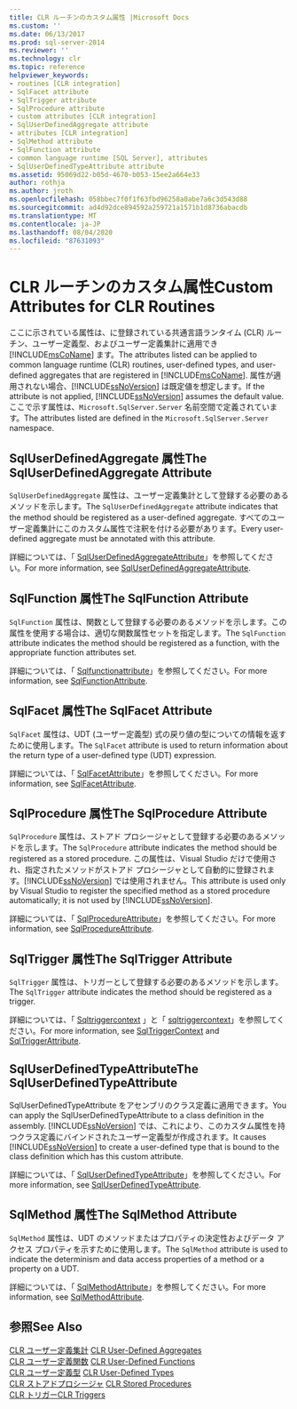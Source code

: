 ```yaml
---
title: CLR ルーチンのカスタム属性 |Microsoft Docs
ms.custom: ''
ms.date: 06/13/2017
ms.prod: sql-server-2014
ms.reviewer: ''
ms.technology: clr
ms.topic: reference
helpviewer_keywords:
- routines [CLR integration]
- SqlFacet attribute
- SqlTrigger attribute
- SqlProcedure attribute
- custom attributes [CLR integration]
- SqlUserDefinedAggregate attribute
- attributes [CLR integration]
- SqlMethod attribute
- SqlFunction attribute
- common language runtime [SQL Server], attributes
- SqlUserDefinedTypeAttribute attribute
ms.assetid: 95069d22-b05d-4670-b053-15ee2a664e33
author: rothja
ms.author: jroth
ms.openlocfilehash: 058bbec7f0f1f63fbd96258a0abe7a6c3d543d88
ms.sourcegitcommit: ad4d92dce894592a259721a1571b1d8736abacdb
ms.translationtype: MT
ms.contentlocale: ja-JP
ms.lasthandoff: 08/04/2020
ms.locfileid: "87631093"
---
```

# <a name="custom-attributes-for-clr-routines"></a><span data-ttu-id="21ba9-102">CLR ルーチンのカスタム属性</span><span class="sxs-lookup"><span data-stu-id="21ba9-102">Custom Attributes for CLR Routines</span></span>
  <span data-ttu-id="21ba9-103">ここに示されている属性は、に登録されている共通言語ランタイム (CLR) ルーチン、ユーザー定義型、およびユーザー定義集計に適用でき [!INCLUDE[msCoName](../../../includes/ssnoversion-md.md)] ます。</span><span class="sxs-lookup"><span data-stu-id="21ba9-103">The attributes listed can be applied to common language runtime (CLR) routines, user-defined types, and user-defined aggregates that are registered in [!INCLUDE[msCoName](../../../includes/ssnoversion-md.md)].</span></span> <span data-ttu-id="21ba9-104">属性が適用されない場合、[!INCLUDE[ssNoVersion](../../../includes/ssnoversion-md.md)] は既定値を想定します。</span><span class="sxs-lookup"><span data-stu-id="21ba9-104">If the attribute is not applied, [!INCLUDE[ssNoVersion](../../../includes/ssnoversion-md.md)] assumes the default value.</span></span> <span data-ttu-id="21ba9-105">ここで示す属性は、`Microsoft.SqlServer.Server` 名前空間で定義されています。</span><span class="sxs-lookup"><span data-stu-id="21ba9-105">The attributes listed are defined in the `Microsoft.SqlServer.Server` namespace.</span></span>  
  
## <a name="the-sqluserdefinedaggregate-attribute"></a><span data-ttu-id="21ba9-106">SqlUserDefinedAggregate 属性</span><span class="sxs-lookup"><span data-stu-id="21ba9-106">The SqlUserDefinedAggregate Attribute</span></span>  
 <span data-ttu-id="21ba9-107">`SqlUserDefinedAggregate` 属性は、ユーザー定義集計として登録する必要のあるメソッドを示します。</span><span class="sxs-lookup"><span data-stu-id="21ba9-107">The `SqlUserDefinedAggregate` attribute indicates that the method should be registered as a user-defined aggregate.</span></span> <span data-ttu-id="21ba9-108">すべてのユーザー定義集計にこのカスタム属性で注釈を付ける必要があります。</span><span class="sxs-lookup"><span data-stu-id="21ba9-108">Every user-defined aggregate must be annotated with this attribute.</span></span>  
  
 <span data-ttu-id="21ba9-109">詳細については、「 [SqlUserDefinedAggregateAttribute](https://go.microsoft.com/fwlink/?LinkId=124626)」を参照してください。</span><span class="sxs-lookup"><span data-stu-id="21ba9-109">For more information, see [SqlUserDefinedAggregateAttribute](https://go.microsoft.com/fwlink/?LinkId=124626).</span></span>  
  
## <a name="the-sqlfunction-attribute"></a><span data-ttu-id="21ba9-110">SqlFunction 属性</span><span class="sxs-lookup"><span data-stu-id="21ba9-110">The SqlFunction Attribute</span></span>  
 <span data-ttu-id="21ba9-111">`SqlFunction` 属性は、関数として登録する必要のあるメソッドを示します。この属性を使用する場合は、適切な関数属性セットを指定します。</span><span class="sxs-lookup"><span data-stu-id="21ba9-111">The `SqlFunction` attribute indicates the method should be registered as a function, with the appropriate function attributes set.</span></span>  
  
 <span data-ttu-id="21ba9-112">詳細については、「 [Sqlfunctionattribute](https://go.microsoft.com/fwlink/?LinkId=128019)」を参照してください。</span><span class="sxs-lookup"><span data-stu-id="21ba9-112">For more information, see [SqlFunctionAttribute](https://go.microsoft.com/fwlink/?LinkId=128019).</span></span>  
  
## <a name="the-sqlfacet-attribute"></a><span data-ttu-id="21ba9-113">SqlFacet 属性</span><span class="sxs-lookup"><span data-stu-id="21ba9-113">The SqlFacet Attribute</span></span>  
 <span data-ttu-id="21ba9-114">`SqlFacet` 属性は、UDT (ユーザー定義型) 式の戻り値の型についての情報を返すために使用します。</span><span class="sxs-lookup"><span data-stu-id="21ba9-114">The `SqlFacet` attribute is used to return information about the return type of a user-defined type (UDT) expression.</span></span>  
  
 <span data-ttu-id="21ba9-115">詳細については、「 [SqlFacetAttribute](https://go.microsoft.com/fwlink/?LinkId=128020)」を参照してください。</span><span class="sxs-lookup"><span data-stu-id="21ba9-115">For more information, see [SqlFacetAttribute](https://go.microsoft.com/fwlink/?LinkId=128020).</span></span>  
  
## <a name="the-sqlprocedure-attribute"></a><span data-ttu-id="21ba9-116">SqlProcedure 属性</span><span class="sxs-lookup"><span data-stu-id="21ba9-116">The SqlProcedure Attribute</span></span>  
 <span data-ttu-id="21ba9-117">`SqlProcedure` 属性は、ストアド プロシージャとして登録する必要のあるメソッドを示します。</span><span class="sxs-lookup"><span data-stu-id="21ba9-117">The `SqlProcedure` attribute indicates the method should be registered as a stored procedure.</span></span> <span data-ttu-id="21ba9-118">この属性は、Visual Studio だけで使用され、指定されたメソッドがストアド プロシージャとして自動的に登録されます。[!INCLUDE[ssNoVersion](../../../includes/ssnoversion-md.md)] では使用されません。</span><span class="sxs-lookup"><span data-stu-id="21ba9-118">This attribute is used only by Visual Studio to register the specified method as a stored procedure automatically; it is not used by [!INCLUDE[ssNoVersion](../../../includes/ssnoversion-md.md)].</span></span>  
  
 <span data-ttu-id="21ba9-119">詳細については、「 [SqlProcedureAttribute](https://go.microsoft.com/fwlink/?LinkId=128021)」を参照してください。</span><span class="sxs-lookup"><span data-stu-id="21ba9-119">For more information, see [SqlProcedureAttribute](https://go.microsoft.com/fwlink/?LinkId=128021).</span></span>  
  
## <a name="the-sqltrigger-attribute"></a><span data-ttu-id="21ba9-120">SqlTrigger 属性</span><span class="sxs-lookup"><span data-stu-id="21ba9-120">The SqlTrigger Attribute</span></span>  
 <span data-ttu-id="21ba9-121">`SqlTrigger` 属性は、トリガーとして登録する必要のあるメソッドを示します。</span><span class="sxs-lookup"><span data-stu-id="21ba9-121">The `SqlTrigger` attribute indicates the method should be registered as a trigger.</span></span>  
  
 <span data-ttu-id="21ba9-122">詳細については、「 [Sqltriggercontext](https://go.microsoft.com/fwlink/?LinkId=128022) 」と「 [sqltriggercontext](https://go.microsoft.com/fwlink/?LinkId=203898)」を参照してください。</span><span class="sxs-lookup"><span data-stu-id="21ba9-122">For more information, see [SqlTriggerContext](https://go.microsoft.com/fwlink/?LinkId=128022) and [SqlTriggerAttribute](https://go.microsoft.com/fwlink/?LinkId=203898).</span></span>  
  
## <a name="the-sqluserdefinedtypeattribute"></a><span data-ttu-id="21ba9-123">SqlUserDefinedTypeAttribute</span><span class="sxs-lookup"><span data-stu-id="21ba9-123">The SqlUserDefinedTypeAttribute</span></span>  
 <span data-ttu-id="21ba9-124">SqlUserDefinedTypeAttribute をアセンブリのクラス定義に適用できます。</span><span class="sxs-lookup"><span data-stu-id="21ba9-124">You can apply the SqlUserDefinedTypeAttribute to a class definition in the assembly.</span></span> <span data-ttu-id="21ba9-125">[!INCLUDE[ssNoVersion](../../../includes/ssnoversion-md.md)] では、これにより、このカスタム属性を持つクラス定義にバインドされたユーザー定義型が作成されます。</span><span class="sxs-lookup"><span data-stu-id="21ba9-125">It causes [!INCLUDE[ssNoVersion](../../../includes/ssnoversion-md.md)] to create a user-defined type that is bound to the class definition which has this custom attribute.</span></span>  
  
 <span data-ttu-id="21ba9-126">詳細については、「 [SqlUserDefinedTypeAttribute](https://go.microsoft.com/fwlink/?LinkId=128024)」を参照してください。</span><span class="sxs-lookup"><span data-stu-id="21ba9-126">For more information, see [SqlUserDefinedTypeAttribute](https://go.microsoft.com/fwlink/?LinkId=128024).</span></span>  
  
## <a name="the-sqlmethod-attribute"></a><span data-ttu-id="21ba9-127">SqlMethod 属性</span><span class="sxs-lookup"><span data-stu-id="21ba9-127">The SqlMethod Attribute</span></span>  
 <span data-ttu-id="21ba9-128">`SqlMethod` 属性は、UDT のメソッドまたはプロパティの決定性およびデータ アクセス プロパティを示すために使用します。</span><span class="sxs-lookup"><span data-stu-id="21ba9-128">The `SqlMethod` attribute is used to indicate the determinism and data access properties of a method or a property on a UDT.</span></span>  
  
 <span data-ttu-id="21ba9-129">詳細については、「 [SqlMethodAttribute](https://go.microsoft.com/fwlink/?LinkId=128025)」を参照してください。</span><span class="sxs-lookup"><span data-stu-id="21ba9-129">For more information, see [SqlMethodAttribute](https://go.microsoft.com/fwlink/?LinkId=128025).</span></span>  
  
## <a name="see-also"></a><span data-ttu-id="21ba9-130">参照</span><span class="sxs-lookup"><span data-stu-id="21ba9-130">See Also</span></span>  
 <span data-ttu-id="21ba9-131">[CLR ユーザー定義集計](../../clr-integration-database-objects-user-defined-functions/clr-user-defined-aggregates.md) </span><span class="sxs-lookup"><span data-stu-id="21ba9-131">[CLR User-Defined Aggregates](../../clr-integration-database-objects-user-defined-functions/clr-user-defined-aggregates.md) </span></span>  
 <span data-ttu-id="21ba9-132">[CLR ユーザー定義関数](../../clr-integration-database-objects-user-defined-functions/clr-user-defined-functions.md) </span><span class="sxs-lookup"><span data-stu-id="21ba9-132">[CLR User-Defined Functions](../../clr-integration-database-objects-user-defined-functions/clr-user-defined-functions.md) </span></span>  
 <span data-ttu-id="21ba9-133">[CLR ユーザー定義型](../../clr-integration-database-objects-user-defined-types/clr-user-defined-types.md) </span><span class="sxs-lookup"><span data-stu-id="21ba9-133">[CLR User-Defined Types](../../clr-integration-database-objects-user-defined-types/clr-user-defined-types.md) </span></span>  
 <span data-ttu-id="21ba9-134">[CLR ストアドプロシージャ](../../../database-engine/dev-guide/clr-stored-procedures.md) </span><span class="sxs-lookup"><span data-stu-id="21ba9-134">[CLR Stored Procedures](../../../database-engine/dev-guide/clr-stored-procedures.md) </span></span>  
 [<span data-ttu-id="21ba9-135">CLR トリガー</span><span class="sxs-lookup"><span data-stu-id="21ba9-135">CLR Triggers</span></span>](../../../database-engine/dev-guide/clr-triggers.md)  
  
  
